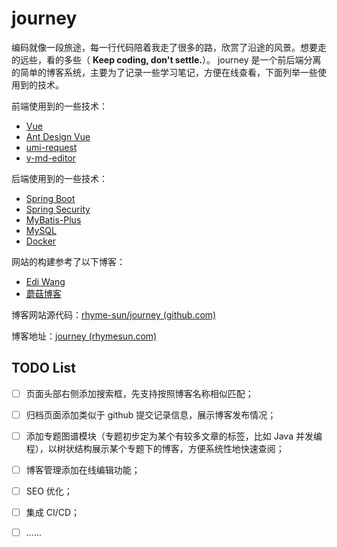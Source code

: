 # journey

编码就像一段旅途，每一行代码陪着我走了很多的路，欣赏了沿途的风景。想要走的远些，看的多些（ **Keep coding, don't settle.**）。
journey 是一个前后端分离的简单的博客系统，主要为了记录一些学习笔记，方便在线查看，下面列举一些使用到的技术。

前端使用到的一些技术：

- [Vue](https://cn.vuejs.org/index.html)
- [Ant Design Vue](https://2x.antdv.com/docs/vue/introduce-cn/)
- [umi-request](https://github.com/umijs/umi-request)
- [v-md-editor](https://ckang1229.gitee.io/vue-markdown-editor/zh/)

后端使用到的一些技术：

- [Spring Boot](https://spring.io/projects/spring-boot)
- [Spring Security](https://spring.io/projects/spring-security)
- [MyBatis-Plus](https://baomidou.com/)
- [MySQL](https://www.mysql.com/cn/)
- [Docker](https://www.docker.com/)

网站的构建参考了以下博客：

- [Edi Wang](https://edi.wang/)
- [蘑菇博客](http://mogu-go.com/#/)

博客网站源代码：[rhyme-sun/journey (github.com)](https://github.com/rhyme-sun/journey)

博客地址：[journey (rhymesun.com)](http://www.rhymesun.com/)

## TODO List

- [ ] 页面头部右侧添加搜索框，先支持按照博客名称相似匹配；
- [ ] 归档页面添加类似于 github 提交记录信息，展示博客发布情况；
- [ ] 添加专题图谱模块（专题初步定为某个有较多文章的标签，比如 Java 并发编程），以树状结构展示某个专题下的博客，方便系统性地快速查阅；
- [ ] 博客管理添加在线编辑功能；
- [ ] SEO 优化；
- [ ] 集成 CI/CD；
- [ ] ......

